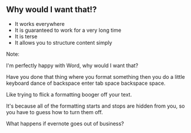 ## Why would I want that!?

* It works everywhere
* It is guaranteed to work for a very long time
* It is terse
* It allows you to structure content simply

Note:

I'm perfectly happy with Word, why would I want that?

Have you done that thing where you format something then you do a little
keyboard dance of backspace enter tab space backspace space.

Like trying to flick a formatting booger off your text.

It's because all of the formatting starts and stops are hidden from you,
so you have to guess how to turn them off.

What happens if evernote goes out of business?
